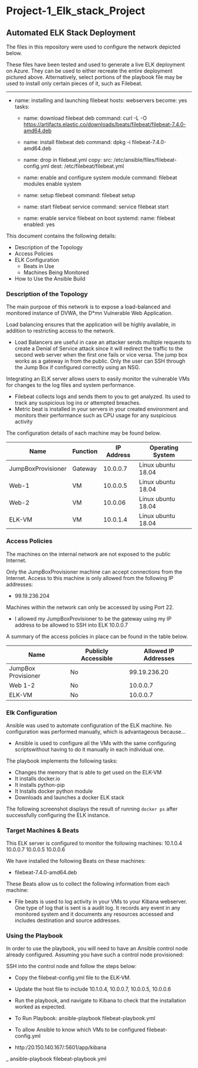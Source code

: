 # Project-1_Elk_stack_Project
## Automated ELK Stack Deployment

The files in this repository were used to configure the network depicted below.



These files have been tested and used to generate a live ELK deployment on Azure. They can be used to either recreate the entire deployment pictured above. Alternatively, select portions of the playbook file may be used to install only certain pieces of it, such as Filebeat.

  - ---
- name: installing and launching filebeat
  hosts: webservers
  become: yes
  tasks:

  - name: download filebeat deb
    command: curl -L -O https://artifacts.elastic.co/downloads/beats/filebeat/filebeat-7.4.0-amd64.deb

  - name: install filebeat deb
    command: dpkg -i filebeat-7.4.0-amd64.deb

  - name: drop in filebeat.yml
    copy:
      src: /etc/ansible/files/filebeat-config.yml
      dest: /etc/filebeat/filebeat.yml

  - name: enable and configure system module
    command: filebeat modules enable system

  - name: setup filebeat
    command: filebeat setup

  - name: start filebeat service
    command: service filebeat start

  - name: enable service filebeat on boot
    systemd:
      name: filebeat
      enabled: yes



This document contains the following details:
- Description of the Topology
- Access Policies
- ELK Configuration
  - Beats in Use
  - Machines Being Monitored
- How to Use the Ansible Build


### Description of the Topology

The main purpose of this network is to expose a load-balanced and monitored instance of DVWA, the D*mn Vulnerable Web Application.

Load balancing ensures that the application will be highly available, in addition to restricting access to the network.
- Load Balancers are useful in case an attacker sends multiple requests to create a Denial of Service attack since it will redirect the traffic to the second web server when the first one fails or vice versa. The jump box works as a gateway in from the public. Only the user can SSH through the Jump Box if configured correctly using an NSG.

Integrating an ELK server allows users to easily monitor the vulnerable VMs for changes to the log files and system performance.
- Filebeat collects logs and sends them to you to get analyzed. Its used to track any suspicious log ins or attempted breaches.
- Metric beat is installed in your servers in your created environment and monitors their performance such as CPU usage for any suspicious activity 

The configuration details of each machine may be found below.

| Name     |                     Function | IP Address | Operating System |
|----------|----------|------------|------------------|
| JumpBoxProvisioner | Gateway  | 10.0.0.7   | Linux ubuntu 18.04  |
|  Web-1   |                          VM     | 10.0.0.5   | Linux ubuntu 18.04 |
| Web-2    |                          VM     | 10.0.06    | Linux ubuntu 18.04 |
| ELK-VM  |                         VM     | 10.0.1.4   | Linux ubuntu 18.04 |

### Access Policies

The machines on the internal network are not exposed to the public Internet. 

Only the JumpBoxProvisioner machine can accept connections from the Internet. Access to this machine is only allowed from the following IP addresses:
-  99.19.236.204

Machines within the network can only be accessed by using Port 22.
-  I allowed my JumpBoxProvisioner to be the gateway using my IP address to be allowed to SSH into ELK
   10.0.0.7

A summary of the access policies in place can be found in the table below.

| Name     | Publicly Accessible | Allowed IP Addresses |
|----------|---------------------|----------------------|
| JumpBox Provisioner | No           |  99.19.236.20  |
| Web 1-2                      | No          |   10.0.0.7        |
|  ELK-VM                     | No          |   10.0.0.7        |

### Elk Configuration

Ansible was used to automate configuration of the ELK machine. No configuration was performed manually, which is advantageous because...
-  Ansible is used to configure all the VMs with the same configuring scriptswithout having to do it manually in each individual one.

The playbook implements the following tasks:
-  Changes the memory that is able to get used on the ELK-VM
-  It installs docker.io
-  It installs python-pip
- It Installs docker python module
- Downloads and launches a docker ELK stack

The following screenshot displays the result of running `docker ps` after successfully configuring the ELK instance.



### Target Machines & Beats
This ELK server is configured to monitor the following machines:
10.1.0.4
10.0.0.7
10.0.0.5
10.0.0.6

We have installed the following Beats on these machines:
-  filebeat-7.4.0-amd64.deb

These Beats allow us to collect the following information from each machine:
- File beats is used to log activity in your VMs to your Kibana webserver. One type of log that is sent is a audit log. It records any event in any monitored system and it documents any resources accessed and includes destination and source addresses.

### Using the Playbook
In order to use the playbook, you will need to have an Ansible control node already configured. Assuming you have such a control node provisioned: 

SSH into the control node and follow the steps below:
- Copy the  filebeat-config.yml file to the ELK-VM.
- Update the host file to include 10.1.0.4, 10.0.0.7, 10.0.0.5, 10.0.0.6
- Run the playbook, and navigate to Kibana to check that the installation worked as expected.


- To Run Playbook: ansible-playbook filebeat-playbook.yml 
- To allow Ansible to know which VMs to be configured filebeat-config.yml

-  http:/20.150.140.167/:5601/app/kibana

_  ansible-playbook filebeat-playbook.yml 


